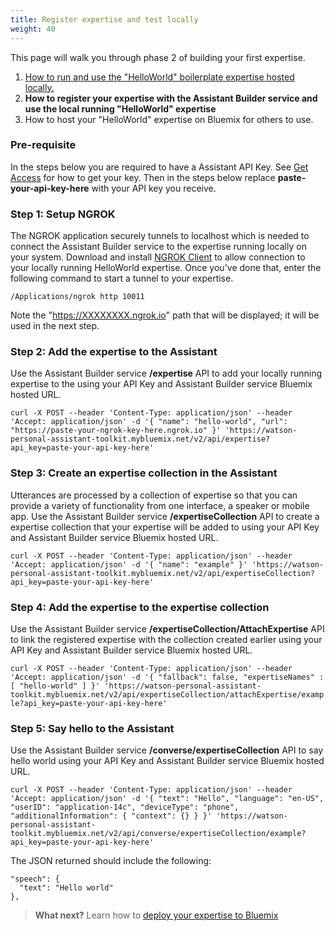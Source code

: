 ```yaml
---
title: Register expertise and test locally
weight: 40
---
```

This page will walk you through phase 2 of building your first expertise.

1. [How to run and use the "HelloWorld" boilerplate expertise hosted locally.]({{site.baseurl}}/expertise/build-expertise)
2. **How to register your expertise with the Assistant Builder service and use the local running "HelloWorld" expertise**
3. How to host your "HelloWorld" expertise on Bluemix for others to use.

### Pre-requisite
In the steps below you are required to have a Assistant API Key. See [Get Access]({{site.baseurl}}/get-started/get-api-key/) for how to get your key.  Then in the steps below replace **paste-your-api-key-here** with your API key you receive.

### Step 1: Setup NGROK
The NGROK application securely tunnels to localhost which is needed to connect the Assistant Builder service to the expertise running locally on your system. Download and install [NGROK Client](https://ngrok.com) to allow connection to your locally running HelloWorld expertise.  Once you've done that, enter the following command to start a tunnel to your expertise.

`/Applications/ngrok http 10011`

Note the "https://XXXXXXXX.ngrok.io" path that will be displayed; it will be used in the next step.

### Step 2: Add the expertise to the Assistant
Use the Assistant Builder service **/expertise** API to add your locally running expertise to the  using your API Key and Assistant Builder service Bluemix hosted URL.

`curl -X POST --header 'Content-Type: application/json' --header 'Accept: application/json' -d '{
  "name": "hello-world",
  "url": "https://paste-your-ngrok-key-here.ngrok.io"
}' 'https://watson-personal-assistant-toolkit.mybluemix.net/v2/api/expertise?api_key=paste-your-api-key-here'`

### Step 3: Create an expertise collection in the Assistant
Utterances are processed by a collection of expertise so that you can provide a variety of functionality from one interface, a speaker or mobile app.  Use the Assistant Builder service **/expertiseCollection** API to create a expertise collection that your expertise will be added to using your API Key and Assistant Builder service Bluemix hosted URL.

`curl -X POST --header 'Content-Type: application/json' --header 'Accept: application/json' -d '{
  "name": "example"
}' 'https://watson-personal-assistant-toolkit.mybluemix.net/v2/api/expertiseCollection?api_key=paste-your-api-key-here'`

### Step 4: Add the expertise to the expertise collection
Use the Assistant Builder service **/expertiseCollection/AttachExpertise** API to link the registered expertise with the collection created earlier using your API Key and Assistant Builder service Bluemix hosted URL.

`curl -X POST --header 'Content-Type: application/json' --header 'Accept: application/json' -d '{
  "fallback": false,
  "expertiseNames" : [
    "hello-world"
  ]
}' 'https://watson-personal-assistant-toolkit.mybluemix.net/v2/api/expertiseCollection/attachExpertise/example?api_key=paste-your-api-key-here'`

### Step 5: Say hello to the Assistant
Use the Assistant Builder service **/converse/expertiseCollection** API to say hello world using your API Key and Assistant Builder service Bluemix hosted URL.

`curl -X POST --header 'Content-Type: application/json' --header 'Accept: application/json' -d '{
  "text": "Hello",
  "language": "en-US",
  "userID": "application-14c",
  "deviceType": "phone",
  "additionalInformation": {
    "context": {}
  }
}' 'https://watson-personal-assistant-toolkit.mybluemix.net/v2/api/converse/expertiseCollection/example?api_key=paste-your-api-key-here'`

The JSON returned should include the following:

```
"speech": {
  "text": "Hello world"
},
```

> **What next?** Learn how to [deploy your expertise to Bluemix]({{site.baseurl}}/expertise/deploy-to-bluemix/)
